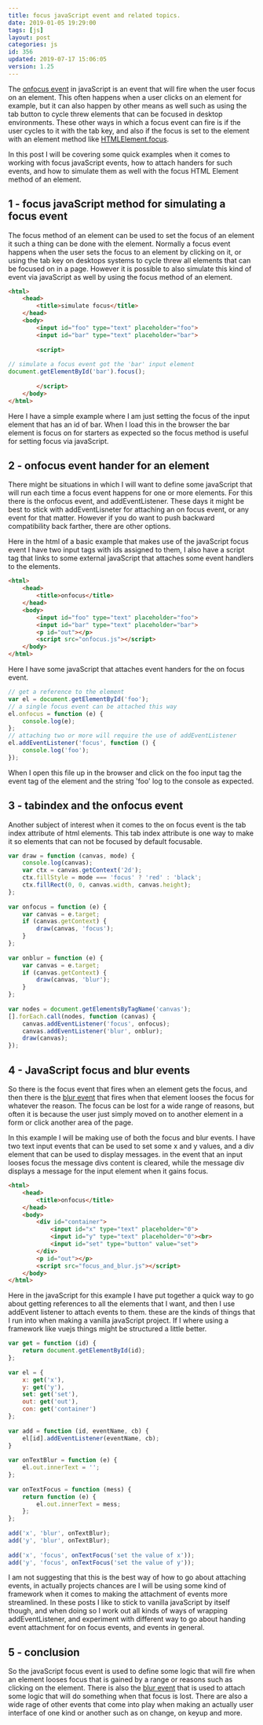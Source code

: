 ```yaml
---
title: focus javaScript event and related topics.
date: 2019-01-05 19:29:00
tags: [js]
layout: post
categories: js
id: 356
updated: 2019-07-17 15:06:05
version: 1.25
---
```


The [onfocus event](https://developer.mozilla.org/en-US/docs/Web/API/GlobalEventHandlers/onfocus) in javaScript is an event that will fire when the user focus on an element. This often happens when a user clicks on an element for example, but it can also happen by other means as well such as using the tab button to cycle threw elements that can be focused in desktop environments. These other ways in which a focus event can fire is if the user cycles to it with the tab key, and also if the focus is set to the element with an element method like [HTMLElement.focus](https://developer.mozilla.org/en-US/docs/Web/API/HTMLElement/focus).

In this post I will be covering some quick examples when it comes to working with focus javaScript events, how to attach handers for such events, and how to simulate them as well with the focus HTML Element method of an element.

<!-- more -->

## 1 - focus javaScript method for simulating a focus event

The focus method of an element can be used to set the focus of an element it such a thing can be done with the element. Normally a focus event happens when the user sets the focus to an element by clicking on it, or using the tab key on desktops systems to cycle threw all elements that can be focused on in a page. However it is possible to also simulate this kind of event via javaScript as well by using the focus method of an element.

```html
<html>
    <head>
        <title>simulate focus</title>
    </head>
    <body>
        <input id="foo" type="text" placeholder="foo">
        <input id="bar" type="text" placeholder="bar">
 
        <script>
 
// simulate a focus event got the 'bar' input element
document.getElementById('bar').focus();
 
        </script>
    </body>
</html>
```

Here I have a simple example where I am just setting the focus of the input element that has an id of bar. When I load this in the browser the bar element is focus on for starters as expected so the focus method is useful for setting focus via javaScript.

## 2 - onfocus event hander for an element

There might be situations in which I will want to define some javaScript that will run each time a focus event happens for one or more elements. For this there is the onfocus event, and addEventListener. These days it might be best to stick with addEventLisneter for attaching an on focus event, or any event for that matter. However if you do want to push backward compatibility back farther, there are other options.

Here in the html of a basic example that makes use of the javaScript focus event I have two input tags with ids assigned to them, I also have a script tag that links to some external javaScript that attaches some event handlers to the elements.

```html
<html>
    <head>
        <title>onfocus</title>
    </head>
    <body>
        <input id="foo" type="text" placeholder="foo">
        <input id="bar" type="text" placeholder="bar">
        <p id="out"></p>
        <script src="onfocus.js"></script>
    </body>
</html>
```

Here I have some javaScript that attaches event handers for the on focus event.

```js
// get a reference to the element
var el = document.getElementById('foo');
// a single focus event can be attached this way
el.onfocus = function (e) {
    console.log(e);
};
// attaching two or more will require the use of addEventListener
el.addEventListener('focus', function () {
    console.log('foo');
});

```

When I open this file up in the browser and click on the foo input tag the event tag of the element and the string 'foo' log to the console as expected.

## 3 - tabindex and the onfocus event

Another subject of interest when it comes to the on focus event is the tab index attribute of html elements. This tab index attribute is one way to make it so elements that can not be focused by default focusable.

```js
var draw = function (canvas, mode) {
    console.log(canvas);
    var ctx = canvas.getContext('2d');
    ctx.fillStyle = mode === 'focus' ? 'red' : 'black';
    ctx.fillRect(0, 0, canvas.width, canvas.height);
};
 
var onfocus = function (e) {
    var canvas = e.target;
    if (canvas.getContext) {
        draw(canvas, 'focus');
    }
};
 
var onblur = function (e) {
    var canvas = e.target;
    if (canvas.getContext) {
        draw(canvas, 'blur');
    }
};
 
var nodes = document.getElementsByTagName('canvas');
[].forEach.call(nodes, function (canvas) {
    canvas.addEventListener('focus', onfocus);
    canvas.addEventListener('blur', onblur);
    draw(canvas);
});
```

## 4 - JavaScript focus and blur events

So there is the focus event that fires when an element gets the focus, and then there is the [blur event](/2019/01/08/js-onblur/) that fires when that element looses the focus for whatever the reason. The focus can be lost for a wide range of reasons, but often it is because the user just simply moved on to another element in a form or click another area of the page.

In this example I will be making use of both the focus and blur events. I have two text input events that can be used to set some x and y values, and a div element that can be used to display messages. in the event that an input looses focus the message divs content is cleared, while the message div displays a message for the input element when it gains focus.

```html
<html>
    <head>
        <title>onfocus</title>
    </head>
    <body>
        <div id="container">
            <input id="x" type="text" placeholder="0">
            <input id="y" type="text" placeholder="0"><br>
            <input id="set" type="button" value="set">
        </div>
        <p id="out"></p>
        <script src="focus_and_blur.js"></script>
    </body>
</html>
```

Here in the javaScript for this example I have put together a quick way to go about getting references to all the elements that I want, and then I use addEvent listener to attach events to them. these are the kinds of things that I run into when making a vanilla javaScript project. If I where using a framework like vuejs things might be structured a little better.

```js
var get = function (id) {
    return document.getElementById(id);
};
 
var el = {
    x: get('x'),
    y: get('y'),
    set: get('set'),
    out: get('out'),
    con: get('container')
};
 
var add = function (id, eventName, cb) {
    el[id].addEventListener(eventName, cb);
}
 
var onTextBlur = function (e) {
    el.out.innerText = '';
};
 
var onTextFocus = function (mess) {
    return function (e) {
        el.out.innerText = mess;
    };
};
 
add('x', 'blur', onTextBlur);
add('y', 'blur', onTextBlur);
 
add('x', 'focus', onTextFocus('set the value of x'));
add('y', 'focus', onTextFocus('set the value of y'));
```

I am not suggesting that this is the best way of how to go about attaching events, in actually projects chances are I will be using some kind of framework when it comes to making the attachment of events more streamlined. In these posts I like to stick to vanilla javaScript by itself though, and when doing so I work out all kinds of ways of wrapping addEventListener, and experiment with different way to go about handing event attachment for on focus events, and events in general. 

## 5 - conclusion

So the javaScript focus event is used to define some logic that will fire when an element looses focus that is gained by a range or reasons such as clicking on the element. There is also the [blur event](/2019/01/08/js-onblur/) that is used to attach some logic that will do something when that focus is lost. There are also a wide rage of other events that come into play when making an actually user interface of one kind or another such as on change, on keyup and more.